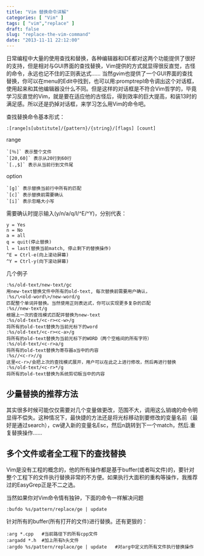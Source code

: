 ```yaml
---
title: "Vim 替换命令详解"
categories: [ "Vim" ]
tags: [ "vim","replace" ]
draft: false
slug: "replace-the-vim-command"
date: "2013-11-11 22:12:00"
---
```


日常编程中大量的使用查找和替换，各种编辑器和IDE都对这两个功能提供了很好的支持，但是相对与GUI界面的查找替换，Vim提供的方式就显得很反直觉，古怪的命令，永远也记不住的正则表达式…… 当然gvim也提供了一个GUI界面的查找替换，你可以在menu的Edit中找到，也可以用:promptrepl命令调出这个对话框，使用起来和其他编辑器没什么不同。但是这样的对话框是不符合Vim哲学的，毕竟学习反直觉的Vim，就是要在适应他的古怪后，得到效率的巨大提高，和装13时的满足感。所以还是扔掉对话框，来学习怎么用Vim的命令吧。

查找替换命令基本形式：

    :[range]s[ubstitute]/{pattern}/{string}/[flags] [count]

range

    `[％]` 表示整个文件
    `[20,60]` 表示从20行到60行
    `[.,$]` 表示从当前行到文件尾

option

    `[g]` 表示替换当前行中所有的匹配
    `[c]` 表示替换前需要确认
    `[i]` 表示忽略大小写

需要确认时提示输入(y/n/a/q/l/^E/^Y)，分别代表：

    y = Yes
    n = No
    a = all
    q = quit(停止替换)
    l = last(替换当前match, 停止剩下的替换操作)
    ^E = Ctrl-e(向上滚动屏幕)
    ^Y = Ctrl-y(向下滚动屏幕)

几个例子

    :%s/old-text/new-text/gc
    用new-text替换文件中所有的old-text, 每次替换前需要用户确认，
    :%s/\<old-word\>/new-word/g
    匹配整个单词并替换。当然使用正则表达式，你可以实现更多复杂的匹配
    :%s//new-text/g
    根据上一次的查找模式匹配并替换为new-text
    :%s/old-text/<c-r><c-w>/g
    将所有的old-text替换为当前光标下的word
    :%s/old-text/<c-r><c-a>/g
    将所有的old-text替换为当前光标下的WORD（两个空格间的所有字符）
    :%s/old-text/<c-r>a/g
    将所有的old-text替换为寄存器a当中的内容
    :%s//<c-r>//g
    这里<c-r>/会把上次的查找模式展开，用户可以在此之上进行修改，然后再进行替换
    :%s/old-text/<c-r>*/g
    将所有的old-text替换为系统剪切板当中的内容

## 少量替换的推荐方法

其实很多时候可能仅仅需要对几个变量做更改，范围不大，调用这么销魂的命令明显得不偿失。这种情况下，最快捷的方法还是将光标移动到要修改的变量名前（最好是通过search），cw键入新的变量名Esc，然后n跳转到下一个match，然后.重复替换操作……

## 多个文件或者全工程下的查找替换

Vim是没有工程的概念的，他的所有操作都是基于buffer(或者叫文件)的，要针对整个工程下的文件执行替换非常的不方便。如果执行大面积的重构等操作，我推荐过的EasyGrep正是不二之选。

当然如果你对Vim命令情有独钟，下面的命令一样解决问题

    :bufdo %s/pattern/replace/ge | update

针对所有的buffer(所有打开的文件)进行替换。还有更狠的：

    :arg *.cpp	 #当前路径下的所有cpp文件
    :argadd *.h	 #加上所有h头文件
    :argdo %s/pattern/replace/ge | update	#对arg中定义的所有文件执行替换操作